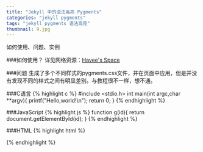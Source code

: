 ```yaml
---
title: "Jekyll 中的语法高亮 Pygments"
categories: "jekyll pygments"
tags: "jekyll pygments 语法高亮"
thumbnail: 9.jpg
---
```

如何使用、问题、实例
<!--more-->

###如何使用？
详见网络资源：[Havee's Space](http://havee.me/internet/2013-08/support-pygments-in-jekyll.html)

###问题
生成了多个不同样式的pygments.css文件，并在页面中应用，但是并没有发现不同的样式之间有明显差别。与教程很不一样，想不通。

###C语言
{% highlight c %}
#include <stdio.h>
int main(int argc,char **argv){
	printf("Hello,world!\n");
	return 0;
}
{% endhighlight %}

###JavaScript
{% highlight js %}
function g(id){
	return document.getElementById(id);
}
{% endhighlight %}

###HTML
{% highlight html %}
  <div class="wrapper">
	<span></span>
  </div>
{% endhighlight %}

